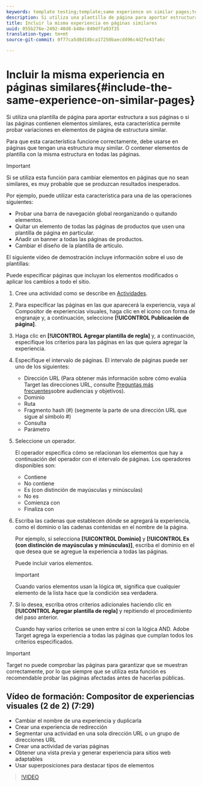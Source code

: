```yaml
---
keywords: template testing;template;same experience on similar pages;template test
description: Si utiliza una plantilla de página para aportar estructura a sus páginas o si las páginas contienen elementos similares, esta característica permite probar variaciones en elementos de página de estructura similar.
title: Incluir la misma experiencia en páginas similares
uuid: 055b276e-2492-40d8-b48e-849dffa93f35
translation-type: tm+mt
source-git-commit: 0f77ca5d8d18bca17250baecd496c4d2fe43fa6c

---
```



# Incluir la misma experiencia en páginas similares{#include-the-same-experience-on-similar-pages}

Si utiliza una plantilla de página para aportar estructura a sus páginas o si las páginas contienen elementos similares, esta característica permite probar variaciones en elementos de página de estructura similar.

Para que esta característica funcione correctamente, debe usarse en páginas que tengan una estructura muy similar. O contener elementos de plantilla con la misma estructura en todas las páginas.

>[!IMPORTANT]
>
>Si se utiliza esta función para cambiar elementos en páginas que no sean similares, es muy probable que se produzcan resultados inesperados.

Por ejemplo, puede utilizar esta característica para una de las operaciones siguientes:

* Probar una barra de navegación global reorganizando o quitando elementos.
* Quitar un elemento de todas las páginas de productos que usen una plantilla de página en particular.
* Añadir un banner a todas las páginas de productos.
* Cambiar el diseño de la plantilla de artículo.

El siguiente vídeo de demostración incluye información sobre el uso de plantillas:

Puede especificar páginas que incluyan los elementos modificados o aplicar los cambios a todo el sitio.

1. Cree una actividad como se describe en [Actividades](../../c-activities/activities.md#concept_D317A95A1AB54674BA7AB65C7985BA03).
1. Para especificar las páginas en las que aparecerá la experiencia, vaya al Compositor de experiencias visuales, haga clic en el icono con forma de engranaje y, a continuación, seleccione **[!UICONTROL Publicación de página]**.
1. Haga clic en **[!UICONTROL Agregar plantilla de regla]** y, a continuación, especifique los criterios para las páginas en las que quiera agregar la experiencia.

1. Especifique el intervalo de páginas. El intervalo de páginas puede ser uno de los siguientes:

   * Dirección URL (Para obtener más información sobre cómo evalúa Target las direcciones URL, consulte [Preguntas más frecuentes](/help/c-target/c-troubleshooting-targets-and-audiences/troubleshooting-targets-and-audiences.md)sobre audiencias y objetivos).
   * Dominio
   * Ruta
   * Fragmento hash (#) (segmente la parte de una dirección URL que sigue al símbolo #)
   * Consulta
   * Parámetro

1. Seleccione un operador.

   El operador especifica cómo se relacionan los elementos que hay a continuación del operador con el intervalo de páginas. Los operadores disponibles son:

   * Contiene
   * No contiene
   * Es (con distinción de mayúsculas y minúsculas)
   * No es
   * Comienza con
   * Finaliza con

1. Escriba las cadenas que establecen dónde se agregará la experiencia, como el dominio o las cadenas contenidas en el nombre de la página.

   Por ejemplo, si selecciona **[!UICONTROL Dominio]** y **[!UICONTROL Es (con distinción de mayúsculas y minúsculas)]**, escriba el dominio en el que desea que se agregue la experiencia a todas las páginas.

   Puede incluir varios elementos.

   >[!IMPORTANT]
   >
   >Cuando varios elementos usan la lógica `OR`, significa que cualquier elemento de la lista hace que la condición sea verdadera.

1. Si lo desea, escriba otros criterios adicionales haciendo clic en **[!UICONTROL Agregar plantilla de regla]** y repitiendo el procedimiento del paso anterior.

   Cuando hay varios criterios se unen entre sí con la lógica AND. Adobe Target agrega la experiencia a todas las páginas que cumplan todos los criterios especificados.

>[!IMPORTANT]
>
> Target no puede comprobar las páginas para garantizar que se muestran correctamente, por lo que siempre que se utiliza esta función es recomendable probar las páginas afectadas antes de hacerlas públicas.

## Vídeo de formación: Compositor de experiencias visuales (2 de 2) (7:29)

* Cambiar el nombre de una experiencia y duplicarla
* Crear una experiencia de redirección
* Segmentar una actividad en una sola dirección URL o un grupo de direcciones URL
* Crear una actividad de varias páginas
* Obtener una vista previa y generar experiencia para sitios web adaptables
* Usar superposiciones para destacar tipos de elementos

>[!VIDEO](https://video.tv.adobe.com/v/17401?captions=spa)